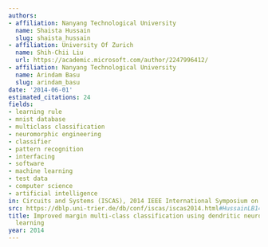 ```yaml
---
authors:
- affiliation: Nanyang Technological University
  name: Shaista Hussain
  slug: shaista_hussain
- affiliation: University Of Zurich
  name: Shih-Chii Liu
  url: https://academic.microsoft.com/author/2247996412/
- affiliation: Nanyang Technological University
  name: Arindam Basu
  slug: arindam_basu
date: '2014-06-01'
estimated_citations: 24
fields:
- learning rule
- mnist database
- multiclass classification
- neuromorphic engineering
- classifier
- pattern recognition
- interfacing
- software
- machine learning
- test data
- computer science
- artificial intelligence
in: Circuits and Systems (ISCAS), 2014 IEEE International Symposium on
src: https://dblp.uni-trier.de/db/conf/iscas/iscas2014.html#HussainLB14
title: Improved margin multi-class classification using dendritic neurons with morphological
  learning
year: 2014
---
```

